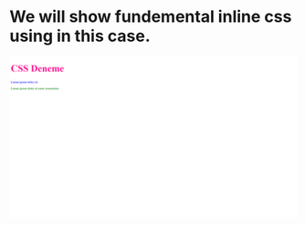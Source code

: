 # We will show fundemental inline css using in this case.

![inlinecssusing](pictures/inline-css-using.png)